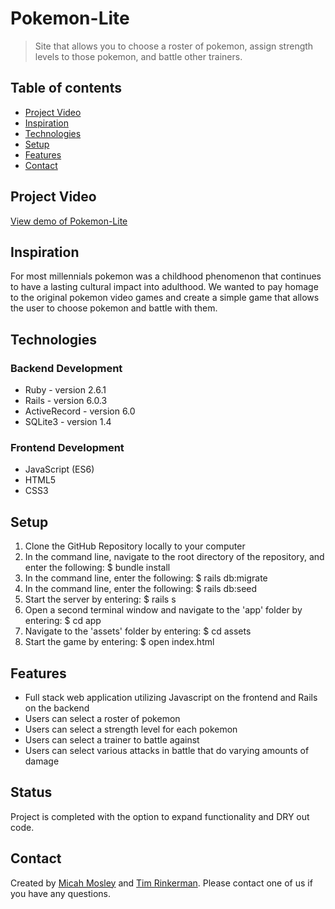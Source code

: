 # Pokemon-Lite
> Site that allows you to choose a roster of pokemon, assign strength levels to those pokemon, and battle other trainers.

## Table of contents
* [Project Video](#project-video)
* [Inspiration](#inspiration)
* [Technologies](#technologies)
* [Setup](#setup)
* [Features](#features)
* [Contact](#contact)

## Project Video
[View demo of Pokemon-Lite](https://youtu.be/YQ_sav1GPwc)

## Inspiration
For most millennials pokemon was a childhood phenomenon that continues to have a lasting cultural impact into adulthood. We wanted to pay homage to the original pokemon video games and create a simple game that allows the user to choose pokemon and battle with them. 

## Technologies
### Backend Development 
* Ruby - version 2.6.1 
* Rails - version 6.0.3
* ActiveRecord - version 6.0
* SQLite3 - version 1.4

### Frontend Development 
* JavaScript (ES6)
* HTML5
* CSS3


## Setup 
1. Clone the GitHub Repository locally to your computer 
2. In the command line, navigate to the root directory of the repository, and enter the following: 
  $ bundle install 
3. In the command line, enter the following: 
  $ rails db:migrate
4. In the command line, enter the following: 
  $ rails db:seed
5. Start the server by entering: 
  $ rails s
6. Open a second terminal window and navigate to the 'app' folder by entering:
  $ cd app 
7. Navigate to the 'assets' folder by entering:
  $ cd assets  
8. Start the game by entering:
  $ open index.html

## Features
* Full stack web application utilizing Javascript on the frontend and Rails on the backend
* Users can select a roster of pokemon 
* Users can select a strength level for each pokemon 
* Users can select a trainer to battle against 
* Users can select various attacks in battle that do varying amounts of damage 

## Status
Project is completed with the option to expand functionality and DRY out code.


## Contact
Created by [Micah Mosley](https://www.linkedin.com/in/micah-mosley-512203128/) and [Tim Rinkerman](https://www.linkedin.com/in/tim-rinkerman-36998a1b9/).
Please contact one of us if you have any questions. 
